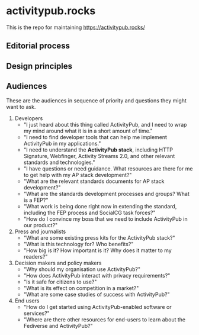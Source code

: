 # activitypub.rocks

This is the repo for maintaining https://activitypub.rocks/

## Editorial process

## Design principles

## Audiences

These are the audiences in sequence of priority and questions they might want to ask.

1. Developers
   * "I just heard about this thing called ActivityPub, and I need to wrap my mind around what it is in a short amount of time."
   * "I need to find developer tools that can help me implement ActivityPub in my applications."
   * "I need to understand the **ActivityPub stack**, including HTTP Signature, Webfinger, Activity Streams 2.0, and other relevant standards and technologies."
   * "I have questions or need guidance. What resources are there for me to get help with my AP stack development?"
   * "What are the relevant standards documents for AP stack development?"
   * "What are the standards development processes and groups? What is a FEP?"
   * "What work is being done right now in extending the standard, including the FEP process and SocialCG task forces?"
   * "How do I convince my boss that we need to include ActivityPub in our product?"
2. Press and journalists
   * "What are some existing press kits for the ActivityPub stack?"
   * "What is this technology for? Who benefits?"
   * "How big is it? How important is it? Why does it matter to my readers?"
3. Decision makers and policy makers
   * "Why should my organisation use ActivityPub?"
   * "How does ActivityPub interact with privacy requirements?"
   * "Is it safe for citizens to use?"
   * "What is its effect on competition in a market?"
   * "What are some case studies of success with ActivityPub?"
4. End users
    * "How do I get started using ActivityPub-enabled software or services?"
    * "Where are there other resources for end-users to learn about the Fediverse and ActivityPub?"


